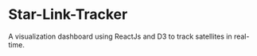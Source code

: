 # Star-Link-Tracker
A visualization dashboard using ReactJs and D3 to track satellites in real-time.
